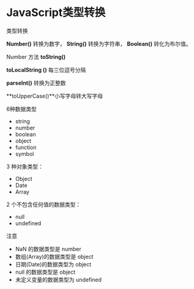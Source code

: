 # JavaScript类型转换

类型转换

**Number()** 转换为数字， **String()** 转换为字符串， **Boolean()** 转化为布尔值。

Number 方法 **toString()**

**toLocalString ()**  每三位逗号分隔

**parseInt()** 转换为正整数

**toUpperCase()**小写字母转大写字母

6种数据类型

- string
- number
- boolean
- object
- function
- symbol

3 种对象类型：

- Object
- Date
- Array

2 个不包含任何值的数据类型：

- null
- undefined

注意

- NaN 的数据类型是 number
- 数组(Array)的数据类型是 object
- 日期(Date)的数据类型为 object
- null 的数据类型是 object
- 未定义变量的数据类型为 undefined

